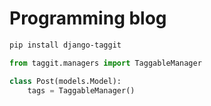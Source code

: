 # Programming blog

```bash
pip install django-taggit
```


```python
from taggit.managers import TaggableManager

class Post(models.Model):
    tags = TaggableManager()

```
